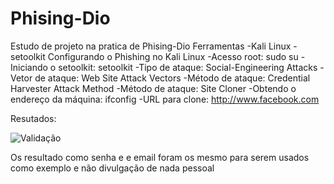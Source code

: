 # Phising-Dio
Estudo de projeto na pratica de Phising-Dio
 Ferramentas
  -Kali Linux
  -setoolkit
 Configurando o Phishing no Kali Linux
  -Acesso root: sudo su
  -Iniciando o setoolkit: setoolkit
  -Tipo de ataque: Social-Engineering Attacks
  -Vetor de ataque: Web Site Attack Vectors
  -Método de ataque: Credential Harvester Attack Method 
  -Método de ataque: Site Cloner
  -Obtendo o endereço da máquina: ifconfig
  -URL para clone: http://www.facebook.com
  
Resutados:

![Validação](https://user-images.githubusercontent.com/79328506/226508445-fa3cbbed-bcb0-4a4f-a1dc-80c4f39c0408.png)



Os resultado como senha e e email foram os mesmo para serem usados como exemplo e não divulgação de nada pessoal
